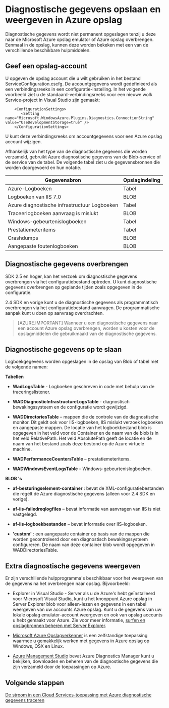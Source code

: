 <properties
    pageTitle="Diagnostische gegevens opslaan en weergeven in Azure opslag | Microsoft Azure"
    description="Azure diagnostische gegevens op te slaan in Azure ophalen en weergeven"
    services="cloud-services"
    documentationCenter=".net"
    authors="rboucher"
    manager="jwhit"
    editor="tysonn" />
<tags
    ms.service="cloud-services"
    ms.devlang="na"
    ms.topic="article"
    ms.tgt_pltfrm="na"
    ms.workload="na"
    ms.date="08/01/2016"
    ms.author="robb" />

# <a name="store-and-view-diagnostic-data-in-azure-storage"></a>Diagnostische gegevens opslaan en weergeven in Azure opslag

Diagnostische gegevens wordt niet permanent opgeslagen tenzij u deze naar de Microsoft Azure opslag emulator of Azure opslag overbrengen. Eenmaal in de opslag, kunnen deze worden bekeken met een van de verschillende beschikbare hulpmiddelen.

## <a name="specify-a-storage-account"></a>Geef een opslag-account

U opgeven de opslag account die u wilt gebruiken in het bestand ServiceConfiguration.cscfg. De accountgegevens wordt gedefinieerd als een verbindingsreeks in een configuratie-instelling. In het volgende voorbeeld ziet u de standaard-verbindingsreeks voor een nieuwe wolk Service-project in Visual Studio zijn gemaakt:


```
    <ConfigurationSettings>
       <Setting name="Microsoft.WindowsAzure.Plugins.Diagnostics.ConnectionString" value="UseDevelopmentStorage=true" />
    </ConfigurationSettings>
```

U kunt deze verbindingsreeks om accountgegevens voor een Azure opslag account wijzigen.

Afhankelijk van het type van de diagnostische gegevens die worden verzameld, gebruikt Azure diagnostische gegevens van de Blob-service of de service van de tabel. De volgende tabel ziet u de gegevensbronnen die worden doorgevoerd en hun notatie.

|Gegevensbron|Opslagindeling|
|---|---|
|Azure-Logboeken|Tabel|
|Logboeken van IIS 7.0|BLOB|
|Azure diagnostische infrastructuur Logboeken|Tabel|
|Traceerlogboeken aanvraag is mislukt|BLOB|
|Windows-gebeurtenislogboeken|Tabel|
|Prestatiemeteritems|Tabel|
|Crashdumps|BLOB|
|Aangepaste foutenlogboeken|BLOB|

## <a name="transfer-diagnostic-data"></a>Diagnostische gegevens overbrengen

SDK 2.5 en hoger, kan het verzoek om diagnostische gegevens overbrengen via het configuratiebestand optreden. U kunt diagnostische gegevens overbrengen op geplande tijden zoals opgegeven in de configuratie.

2.4 SDK en vorige kunt u de diagnostische gegevens als programmatisch overbrengen via het configuratiebestand aanvragen. De programmatische aanpak kunt u doen op aanvraag overdrachten.


>[AZURE.IMPORTANT] Wanneer u een diagnostische gegevens naar een account Azure opslag overbrengen, worden u kosten voor de opslagmiddelen die gebruikmaakt van de diagnostische gegevens.

## <a name="store-diagnostic-data"></a>Diagnostische gegevens op te slaan

Logboekgegevens worden opgeslagen in de opslag van Blob of tabel met de volgende namen:

**Tabellen**

- **WadLogsTable** - Logboeken geschreven in code met behulp van de traceringslistener.

- **WADDiagnosticInfrastructureLogsTable** - diagnostisch bewakingssysteem en de configuratie wordt gewijzigd.

- **WADDirectoriesTable** – mappen die de controle van de diagnostische monitor.  Dit geldt ook voor IIS-logboeken, IIS mislukt verzoek logboeken en aangepaste mappen.  De locatie van het logboekbestand blob is opgegeven in het veld voor de Container en de naam van de blob is in het veld RelativePath.  Het veld AbsolutePath geeft de locatie en de naam van het bestand zoals deze bestond op de Azure virtuele machine.

- **WADPerformanceCountersTable** – prestatiemeteritems.

- **WADWindowsEventLogsTable** – Windows-gebeurtenislogboeken.

**BLOB 's**

- **af-besturingselement-container** : bevat de XML-configuratiebestanden die regelt de Azure diagnostische gegevens (alleen voor 2.4 SDK en vorige).

- **af-iis-failedreqlogfiles** – bevat informatie van aanvragen van IIS is niet vastgelegd.

- **af-iis-logboekbestanden** – bevat informatie over IIS-logboeken.

- **'custom'** : een aangepaste container op basis van de mappen die worden gecontroleerd door een diagnostisch bewakingssysteem configureren.  De naam van deze container blob wordt opgegeven in WADDirectoriesTable.

## <a name="tools-to-view-diagnostic-data"></a>Extra diagnostische gegevens weergeven
Er zijn verschillende hulpprogramma's beschikbaar voor het weergeven van de gegevens na het overbrengen naar opslag. Bijvoorbeeld:

- Explorer in Visual Studio - Server als u de Azure's hebt geïnstalleerd voor Microsoft Visual Studio, kunt u het knooppunt Azure opslag in Server Explorer blob voor alleen-lezen en gegevens in een tabel weergeven van uw accounts Azure opslag. Kunt u de gegevens van uw lokale opslag emulator-account weergeven en ook van opslag accounts u hebt gemaakt voor Azure. Zie voor meer informatie, [surfen en opslagbronnen beheren met Server Explorer](../vs-azure-tools-storage-resources-server-explorer-browse-manage.md).

- [Microsoft Azure Opslagverkenner](../vs-azure-tools-storage-manage-with-storage-explorer.md) is een zelfstandige toepassing waarmee u gemakkelijk werken met gegevens in Azure opslag op Windows, OSX en Linux.

- [Azure Management Studio](http://www.cerebrata.com/products/azure-management-studio/introduction) bevat Azure Diagnostics Manager kunt u bekijken, downloaden en beheren van de diagnostische gegevens die zijn verzameld door de toepassingen op Azure.


## <a name="next-steps"></a>Volgende stappen

[De stroom in een Cloud Services-toepassing met Azure diagnostische gegevens traceren](cloud-services-dotnet-diagnostics-trace-flow.md)
